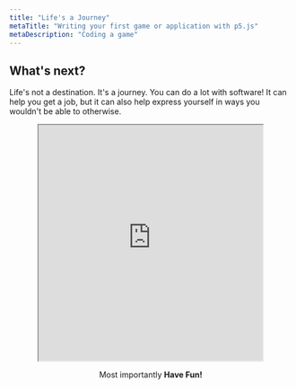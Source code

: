 ```yaml
---
title: "Life's a Journey"
metaTitle: "Writing your first game or application with p5.js"
metaDescription: "Coding a game"
---
```


## What's next?

Life's not a destination. It's a journey. You can do a lot with software! It can help you get a job, but it can also help express yourself in ways you wouldn't be able to otherwise.
<div style="text-align:center">
<iframe src="https://editor.p5js.org/dioptre/full/MlsRtEP97" width="400" height="420"></iframe>
<p>Most importantly <strong>Have Fun!</strong></p>
</div>


